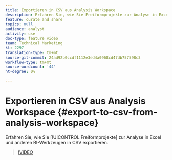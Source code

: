 ```yaml
---
title: Exportieren in CSV aus Analysis Workspace
description: Erfahren Sie, wie Sie Freiformprojekte zur Analyse in Excel und andere BI-Tools in CSV exportieren.
feature: curate and share
topics: null
audience: analyst
activity: use
doc-type: feature video
team: Technical Marketing
kt: 2297
translation-type: tm+mt
source-git-commit: 24ad92b0ccdf1112e3ed4a0968cd47db757598c3
workflow-type: tm+mt
source-wordcount: '44'
ht-degree: 0%

---
```



# Exportieren in CSV aus Analysis Workspace {#export-to-csv-from-analysis-workspace}

Erfahren Sie, wie Sie [!UICONTROL Freiformprojekte] zur Analyse in Excel und anderen BI-Werkzeugen in CSV exportieren.

>[!VIDEO](https://video.tv.adobe.com/v/24712/?quality=12)
